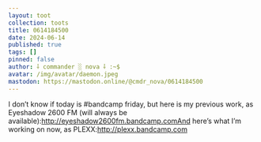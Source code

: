 ```yaml
---
layout: toot
collection: toots
title: 0614184500
date: 2024-06-14
published: true
tags: []
pinned: false
author: ⸸ commander ░ nova ⸸ :~$
avatar: /img/avatar/daemon.jpeg
mastodon: https://mastodon.online/@cmdr_nova/0614184500
---
```


I don’t know if today is #bandcamp friday, but here is my previous work, as Eyeshadow 2600 FM (will always be available):http://eyeshadow2600fm.bandcamp.comAnd here’s what I’m working on now, as PLEXX:http://plexx.bandcamp.com
